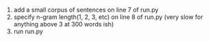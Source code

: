 1. add a small corpus of sentences on line 7 of run.py
2. specify n-gram length(1, 2, 3, etc) on line 8 of run.py (very slow for anything above 3 at 300 words ish)
2. run run.py
